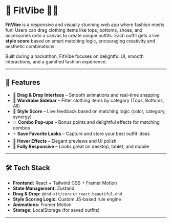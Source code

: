 # 🧥 FitVibe 🎨✨

**FitVibe** is a responsive and visually stunning web app where fashion meets fun! Users can drag clothing items like tops, bottoms, shoes, and accessories onto a canvas to create unique outfits. Each outfit gets a live **style score** based on smart matching logic, encouraging creativity and aesthetic combinations.

Built during a hackathon, FitVibe focuses on delightful UI, smooth interactions, and a gamified fashion experience.

---

## 🎯 Features

- 🧲 **Drag & Drop Interface** – Smooth animations and real-time snapping
- 🧥 **Wardrobe Sidebar** – Filter clothing items by category (Tops, Bottoms, All)
- 🧠 **Style Score** – Live feedback based on matching logic (color, category, synergy)
- 💥 **Combo Pop-ups** – Bonus points and delightful effects for matching combos
- ⭐ **Save Favorite Looks** – Capture and store your best outfit ideas
- 🌈 **Hover Effects** – Elegant previews and UI polish
- 📱 **Fully Responsive** – Looks great on desktop, tablet, and mobile

---

## 🛠 Tech Stack

- **Frontend:** React + Tailwind CSS + Framer Motion
- **State Management:** Zustand
- **Drag & Drop:** `@dnd-kit/core` or `react-beautiful-dnd`
- **Style Scoring Logic:** Custom JS-based rule engine
- **Animations:** Framer Motion
- **Storage:** LocalStorage (for saved outfits)

---

